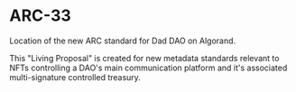 # ARC-33
Location of the new ARC standard for Dad DAO on Algorand.

This "Living Proposal" is created for new metadata standards relevant to NFTs controlling a DAO's main communication platform and it's associated multi-signature controlled treasury.
